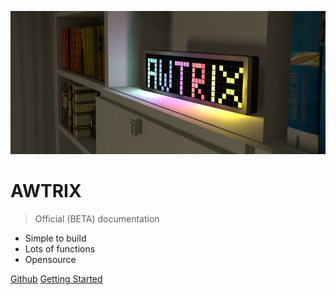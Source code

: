 ![logo](assets/awtrixbanner.jpg)

# AWTRIX 

> Official (BETA) documentation

* Simple to build
* Lots of functions
* Opensource

[Github](https://github.com/awtrix/awtrix)
[Getting Started](v1/README)

